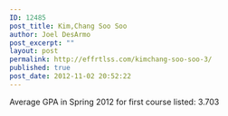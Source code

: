 ```yaml
---
ID: 12485
post_title: Kim,Chang Soo Soo
author: Joel DesArmo
post_excerpt: ""
layout: post
permalink: http://effrtlss.com/kimchang-soo-soo-3/
published: true
post_date: 2012-11-02 20:52:22
---
```

<p>Average GPA in Spring 2012 for first course listed: 3.703</p>